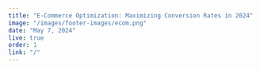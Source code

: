 ```yaml
---
title: "E-Commerce Optimization: Maximizing Conversion Rates in 2024"
image: "/images/footer-images/ecom.png"
date: "May 7, 2024"
live: true
order: 1
link: "/"
---
```

